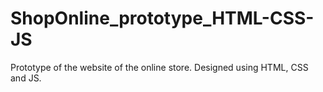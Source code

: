 # ShopOnline_prototype_HTML-CSS-JS
Prototype of the website of the online store. Designed using HTML, CSS and JS.
